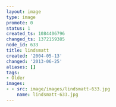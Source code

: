 ```yaml
---
layout: image
type: image
promote: 0
status: 1
created_ts: 1084406796
changed_ts: 1372159385
node_id: 633
title: lindsmatt
created: '2004-05-13'
changed: '2013-06-25'
aliases: []
tags:
- Older
images:
- - src: image/images/lindsmatt-633.jpg
    name: lindsmatt-633.jpg
---
```


